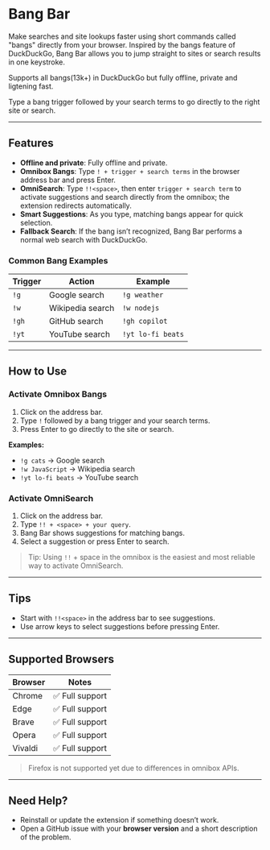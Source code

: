# Bang Bar

Make searches and site lookups faster using short commands called "bangs" directly from your browser. Inspired by the bangs feature of DuckDuckGo, Bang Bar allows you to jump straight to sites or search results in one keystroke.

Supports all bangs(13k+) in DuckDuckGo but fully offline, private and ligtening fast.

Type a bang trigger followed by your search terms to go directly to the right site or search.

---

## Features

* **Offline and private**: Fully offline and private.
* **Omnibox Bangs**: Type `! + trigger + search terms` in the browser address bar and press Enter.
* **OmniSearch**: Type `!!<space>`, then enter `trigger + search term` to activate suggestions and search directly from the omnibox; the extension redirects automatically.
* **Smart Suggestions**: As you type, matching bangs appear for quick selection.
* **Fallback Search**: If the bang isn’t recognized, Bang Bar performs a normal web search with DuckDuckGo.

### Common Bang Examples

| Trigger | Action           | Example           |
| ------- | ---------------- | ----------------- |
| `!g`    | Google search    | `!g weather`      |
| `!w`    | Wikipedia search | `!w nodejs`       |
| `!gh`   | GitHub search    | `!gh copilot`     |
| `!yt`   | YouTube search   | `!yt lo-fi beats` |

---

## How to Use

### Activate Omnibox Bangs

1. Click on the address bar.
2. Type `!` followed by a bang trigger and your search terms.
3. Press Enter to go directly to the site or search.

**Examples:**

* `!g cats` → Google search
* `!w JavaScript` → Wikipedia search
* `!yt lo-fi beats` → YouTube search

### Activate OmniSearch

1. Click on the address bar.
2. Type `!! + <space> + your query`.
3. Bang Bar shows suggestions for matching bangs.
4. Select a suggestion or press Enter to search.

> Tip: Using `!!` + space in the omnibox is the easiest and most reliable way to activate OmniSearch.

---

## Tips

* Start with `!!<space>` in the address bar to see suggestions.
* Use arrow keys to select suggestions before pressing Enter.

---

## Supported Browsers

| Browser | Notes          |
| ------- | -------------- |
| Chrome  | ✅ Full support |
| Edge    | ✅ Full support |
| Brave   | ✅ Full support |
| Opera   | ✅ Full support |
| Vivaldi | ✅ Full support |

> Firefox is not supported yet due to differences in omnibox APIs.

---

## Need Help?

* Reinstall or update the extension if something doesn’t work.
* Open a GitHub issue with your **browser version** and a short description of the problem.
